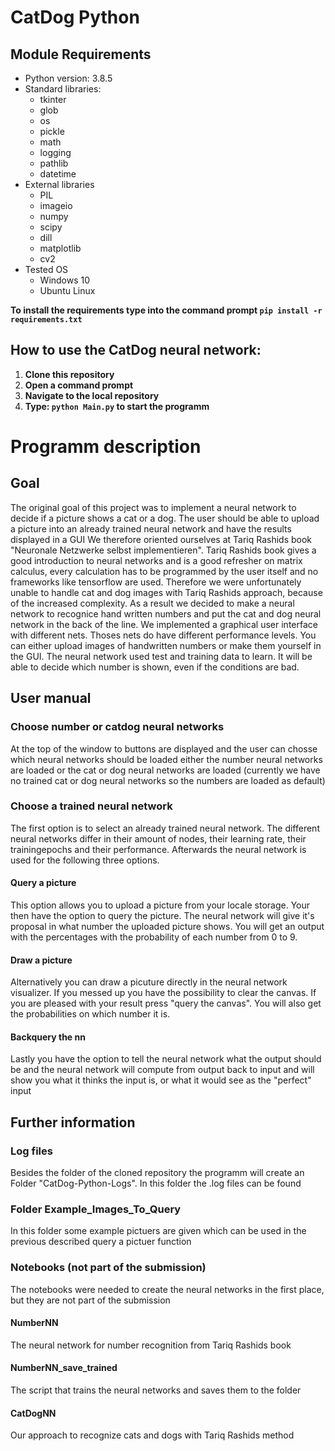 # CatDog Python


## Module Requirements

- Python version: 3.8.5 
- Standard libraries:
	- tkinter
	- glob
	- os
	- pickle
	- math
	- logging
	- pathlib
	- datetime
- External libraries
	- PIL
	- imageio
	- numpy
	- scipy
	- dill
	- matplotlib
	- cv2
- Tested OS
	- Windows 10
	- Ubuntu Linux

**To install the requirements type into the command prompt ```pip install -r requirements.txt```** 



## How to use the CatDog neural network:

 1. **Clone this repository**
 2. **Open a command prompt**
 3. **Navigate to the local repository**
 4. **Type: ```python Main.py``` to start the programm**



# Programm description

## Goal
The original goal of this project was to implement a neural network to decide if a picture shows a cat or a dog.
The user should be able to upload a picture into an already trained neural network and have the results displayed in a GUI
We therefore oriented ourselves at Tariq Rashids book "Neuronale Netzwerke selbst implementieren".
Tariq Rashids book gives a good introduction to neural networks and is a good refresher on matrix calculus, every calculation has to be programmed by the user itself and no frameworks like tensorflow are used.
Therefore we were unfortunately unable to handle cat and dog images with Tariq Rashids approach, because of the increased complexity.
As a result we decided to make a neural network to recognice hand written numbers and put the cat and dog neural network in the back of the line.
We implemented a graphical user interface with different nets. Thoses nets do have different performance levels. You can either upload images of handwritten numbers or make them yourself in the GUI. The neural network used test and training data to learn. It will be able to decide which number is shown, even if the conditions are bad.

## User manual
### Choose number or catdog neural networks
At the top of the window to buttons are displayed and the user can chosse which neural networks should be loaded
either the number neural networks are loaded or the cat or dog neural networks are loaded (currently we have no trained cat or dog neural networks so the numbers are loaded as default)

### Choose a trained neural network
The first option is to select an already trained neural network. The different neural networks differ in their amount of 
nodes, their learning rate, their trainingepochs and their performance. Afterwards the neural network is used for the following three options.

#### Query a picture
This option allows you to upload a picture from your locale storage. Your then have the option to query the picture.
The neural network will give it's proposal in what number the uploaded picture shows. You will get an output with the percentages with the probability of each number from 0 to 9.

#### Draw a picture
Alternatively you can draw a picuture directly in the neural network visualizer. If you messed up you have the possibility to clear the canvas. If you are pleased with your result press "query the canvas". You will also get the probabilities on which number it is.

#### Backquery the nn
Lastly you have the option to tell the neural network what the output should be and the neural network will compute from output back to input and will show you what it thinks the input is, or what it would see as the "perfect" input


## Further information

### Log files
Besides the folder of the cloned repository the programm will create an Folder "CatDog-Python-Logs". In this folder the .log files can be found

### Folder Example_Images_To_Query
In this folder some example pictuers are given which can be used in the previous described query a pictuer function

### Notebooks (not part of the submission)
The notebooks were needed to create the neural networks in the first place, but they are not part of the submission

#### NumberNN
The neural network for number recognition from Tariq Rashids book

#### NumberNN_save_trained
The script that trains the neural networks and saves them to the folder

#### CatDogNN
Our approach to recognize cats and dogs with Tariq Rashids method

